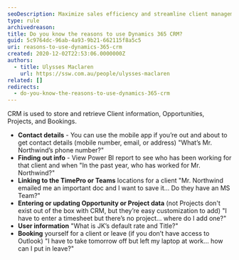 ```yaml
---
seoDescription: Maximize sales efficiency and streamline client management with Dynamics 365 CRM, enabling you to track contact information, opportunities, projects, and bookings.
type: rule
archivedreason:
title: Do you know the reasons to use Dynamics 365 CRM?
guid: 5c9764dc-96ab-4a93-9b21-662115f8a5c5
uri: reasons-to-use-dynamics-365-crm
created: 2020-12-02T22:53:06.0000000Z
authors:
  - title: Ulysses Maclaren
    url: https://ssw.com.au/people/ulysses-maclaren
related: []
redirects:
  - do-you-know-the-reasons-to-use-dynamics-365-crm
---
```


CRM is used to store and retrieve Client information, Opportunities, Projects, and Bookings.

<!--endintro-->

- **Contact details** - You can use the mobile app if you’re out and about to get contact details (mobile number, email, or address)
  "What’s Mr. Northwind’s phone number?"
- **Finding out info** - View Power BI report to see who has been working for that client and when
  "In the past year, who has worked for Mr. Northwind?"
- **Linking to the TimePro or Teams** locations for a client
  "Mr. Northwind emailed me an important doc and I want to save it… Do they have an MS Team?"
- **Entering or updating Opportunity or Project data** (not Projects don't exist out of the box with CRM, but they’re easy customization to add)
  "I have to enter a timesheet but there’s no project… where do I add one?"
- **User information**
  "What is JK’s default rate and Title?"
- **Booking** yourself for a client or leave (if you don’t have access to Outlook)
  "I have to take tomorrow off but left my laptop at work… how can I put in leave?"
